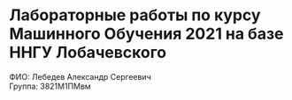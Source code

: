 # Лабораторные работы по курсу Машинного Обучения 2021 на базе ННГУ Лобачевского
ФИО: Лебедев Александр Сергеевич  
Группа: 3821М1ПМвм
